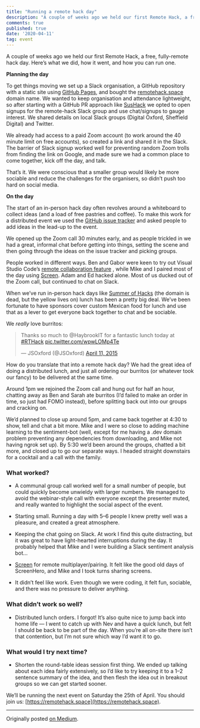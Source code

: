 ```yaml
---
title: "Running a remote hack day"
description: "A couple of weeks ago we held our first Remote Hack, a free, fully-remote hack day. Here’s what we did, how it went, and how you can run one."
comments: true
published: true
date: '2020-04-11'
tag: event
---
```

A couple of weeks ago we held our first Remote Hack, a free, fully-remote hack day. Here’s what we did, how it went, and how you can run one.

**Planning the day**

To get things moving we set up a Slack organisation, a GitHub repository with a static site using [GitHub Pages](https://pages.github.com), and bought the [remotehack.space](https://remotehack.space) domain name. We wanted to keep organisation and attendance lightweight, so after starting with a GitHub PR approach like [SusHack](https://sushack.github.io) we opted to open signups for the remote-hack Slack group and use chat/signups to gauge interest. We shared details on local Slack groups (Digital Oxford, Sheffield Digital) and Twitter.

We already had access to a paid Zoom account (to work around the 40 minute limit on free accounts), so created a link and shared it in the Slack. The barrier of Slack signup worked well for preventing random Zoom trolls from finding the link on Google, and made sure we had a common place to come together, kick off the day, and talk.

That’s it. We were conscious that a smaller group would likely be more sociable and reduce the challenges for the organisers, so didn’t push too hard on social media.

**On the day**

The start of an in-person hack day often revolves around a whiteboard to collect ideas (and a load of free pastries and coffee). To make this work for a distributed event we used the [GitHub issue tracker](https://github.com/remotehack/remotehack.github.io/issues) and asked people to add ideas in the lead-up to the event.

We opened up the Zoom call 30 minutes early, and as people trickled in we had a great, informal chat before getting into things, setting the scene and then going through the ideas on the issue tracker and picking groups.

People worked in different ways. Ben and Gabor were keen to try out Visual Studio Code’s [remote collaboration feature](https://docs.microsoft.com/en-us/visualstudio/liveshare/use/vscode) , while Mike and I paired most of the day using [Screen](https://screen.so). Adam and Ed hacked alone. Most of us ducked out of the Zoom call, but continued to chat on Slack.

When we’ve run in-person hack days like [Summer of Hacks](https://web.archive.org/web/20160129214444/http://summerofhacks.io/) (the domain is dead, but the yellow lives on) lunch has been a pretty big deal. We’ve been fortunate to have sponsors cover custom Mexican food for lunch and use that as a lever to get everyone back together to chat and be sociable.

We *really* love burritos:
<blockquote class="twitter-tweet"><p lang="en" dir="ltr">Thanks so much to @HaybrookIT for a fantastic lunch today at <a href="https://twitter.com/hashtag/RTHack?src=hash&amp;ref_src=twsrc%5Etfw">#RTHack</a> <a href="http://t.co/wpwLOMp4Te">pic.twitter.com/wpwLOMp4Te</a></p>&mdash; JSOxford (@JSOxford) <a href="https://twitter.com/JSOxford/status/586953688041816065?ref_src=twsrc%5Etfw">April 11, 2015</a></blockquote> <script async src="https://platform.twitter.com/widgets.js" charset="utf-8"></script>

How do you translate that into a remote hack day? We had the great idea of doing a distributed lunch, and just all ordering our burritos (or whatever took our fancy) to be delivered at the same time.

Around 1pm we rejoined the Zoom call and hung out for half an hour, chatting away as Ben and Sarah ate burritos (I’d failed to make an order in time, so just had FOMO instead), before splitting back out into our groups and cracking on.

We’d planned to close up around 5pm, and came back together at 4:30 to show, tell and chat a bit more. Mike and I were so close to adding machine learning to the sentiment-bot (well, except for me having a .dev domain problem preventing any dependencies from downloading, and Mike not having ngrok set up). By 5:30 we’d been around the groups, chatted a bit more, and closed up to go our separate ways. I headed straight downstairs for a cocktail and a call with the family.

### What worked?

- A communal group call worked well for a small number of people, but could quickly become unwieldy with larger numbers. We managed to avoid the webinar-style call with everyone except the presenter muted, and really wanted to highlight the social aspect of the event.

- Starting small. Running a day with 5–6 people I knew pretty well was a pleasure, and created a great atmosphere.

- Keeping the chat going on Slack. At work I find this quite distracting, but it was great to have light-hearted interruptions during the day. It probably helped that Mike and I were building a Slack sentiment analysis bot…

- [Screen](https://screen.so) for remote multiplayer/pairing. It felt like the good old days of ScreenHero, and Mike and I took turns sharing screens.

- It didn’t feel like work. Even though we were coding, it felt fun, sociable, and there was no pressure to deliver anything.

### What didn’t work so well?

- Distributed lunch orders. I forgot! It’s also quite nice to jump back into home life — I went to catch up with Nev and have a quick lunch, but felt I should be back to be part of the day. When you’re all on-site there isn’t that contention, but I’m not sure which way I’d want it to go.

### What would I try next time?

- Shorten the round-table ideas session first thing. We ended up talking about each idea fairly extensively, so I’d like to try keeping it to a 1–2 sentence summary of the idea, and then flesh the idea out in breakout groups so we can get started sooner.

We’ll be running the next event on Saturday the 25th of April. You should join us: [https://remotehack.space](https://remotehack.space).

---
Originally posted [on Medium](https://medium.com/@spikeheap/running-a-remote-hack-day-94fc6a9b9550).
